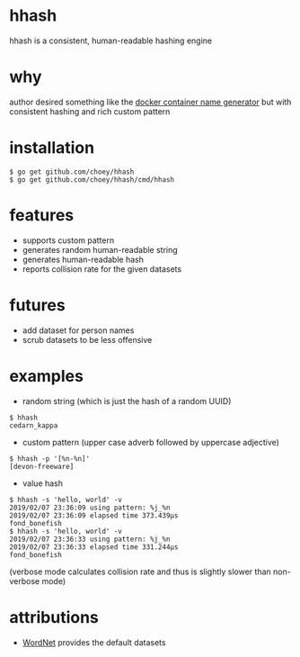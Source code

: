 # hhash

hhash is a consistent, human-readable hashing engine

# why
author desired something like the 
[docker container name generator](https://github.com/moby/moby/blob/master/pkg/namesgenerator/names-generator.go)
but with consistent hashing and rich custom pattern 

# installation
```
$ go get github.com/choey/hhash
$ go get github.com/choey/hhash/cmd/hhash
```

# features
* supports custom pattern
* generates random human-readable string
* generates human-readable hash
* reports collision rate for the given datasets

# futures
* add dataset for person names
* scrub datasets to be less offensive

# examples
* random string (which is just the hash of a random UUID)
```
$ hhash
cedarn_kappa
```
* custom pattern (upper case adverb followed by uppercase adjective)
```
$ hhash -p '[%n-%n]'
[devon-freeware]
```
* value hash
```
$ hhash -s 'hello, world' -v
2019/02/07 23:36:09 using pattern: %j_%n
2019/02/07 23:36:09 elapsed time 373.439µs
fond_bonefish
$ hhash -s 'hello, world' -v
2019/02/07 23:36:33 using pattern: %j_%n
2019/02/07 23:36:33 elapsed time 331.244µs
fond_bonefish
```
(verbose mode calculates collision rate and thus is slightly slower than non-verbose mode)

# attributions
* [WordNet](https://wordnet.princeton.edu/license-and-commercial-use) provides the default datasets
